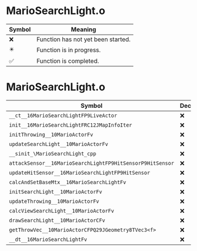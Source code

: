 # MarioSearchLight.o
| Symbol | Meaning 
| ------------- | ------------- 
| :x: | Function has not yet been started. 
| :eight_pointed_black_star: | Function is in progress. 
| :white_check_mark: | Function is completed. 


# MarioSearchLight.o
| Symbol | Decompiled? |
| ------------- | ------------- |
| `__ct__16MarioSearchLightFP9LiveActor` | :x: |
| `init__16MarioSearchLightFRC12JMapInfoIter` | :x: |
| `initThrowing__10MarioActorFv` | :x: |
| `updateSearchLight__10MarioActorFv` | :x: |
| `__sinit_\MarioSearchLight_cpp` | :x: |
| `attackSensor__16MarioSearchLightFP9HitSensorP9HitSensor` | :x: |
| `updateHitSensor__16MarioSearchLightFP9HitSensor` | :x: |
| `calcAndSetBaseMtx__16MarioSearchLightFv` | :x: |
| `initSearchLight__10MarioActorFv` | :x: |
| `updateThrowing__10MarioActorFv` | :x: |
| `calcViewSearchLight__10MarioActorFv` | :x: |
| `drawSearchLight__10MarioActorCFv` | :x: |
| `getThrowVec__10MarioActorCFPQ29JGeometry8TVec3<f>` | :x: |
| `__dt__16MarioSearchLightFv` | :x: |
